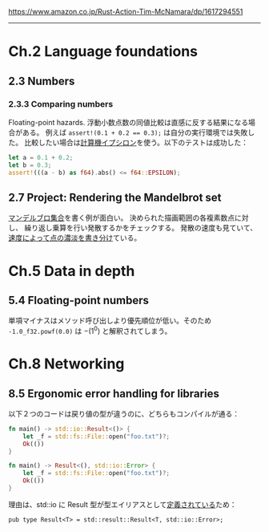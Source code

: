 https://www.amazon.co.jp/Rust-Action-Tim-McNamara/dp/1617294551

---

# Ch.2 Language foundations

## 2.3 Numbers

### 2.3.3 Comparing numbers

Floating-point hazards.
浮動小数点数の同値比較は直感に反する結果になる場合がある。
例えば `assert!(0.1 + 0.2 == 0.3);` は自分の実行環境では失敗した。
比較したい場合は[計算機イプシロン](https://ja.wikipedia.org/wiki/%E8%A8%88%E7%AE%97%E6%A9%9F%E3%82%A4%E3%83%97%E3%82%B7%E3%83%AD%E3%83%B3)を使う。以下のテストは成功した：

```rust
let a = 0.1 + 0.2;
let b = 0.3;
assert!(((a - b) as f64).abs() <= f64::EPSILON);
```

## 2.7 Project: Rendering the Mandelbrot set

[マンデルブロ集合](https://github.com/rust-in-action/code/blob/1st-edition/ch2/ch2-mandelbrot/src/main.rs)を書く例が面白い。
決められた描画範囲の各複素数点に対し、
繰り返し乗算を行い発散するかをチェックする。
発散の速度も見ていて、[速度によって点の濃淡を書き分け](https://github.com/rust-in-action/code/blob/1st-edition/ch2/ch2-mandelbrot/src/main.rs#L55-L63)ている。

# Ch.5 Data in depth

## 5.4 Floating-point numbers

単項マイナスはメソッド呼び出しより優先順位が低い。そのため `-1.0_f32.powf(0.0)` は $-(1^0)$ と解釈されてしまう。

# Ch.8 Networking

## 8.5 Ergonomic error handling for libraries

以下２つのコードは戻り値の型が違うのに、どちらもコンパイルが通る：

```rust
fn main() -> std::io::Result<()> {
    let _f = std::fs::File::open("foo.txt")?;
    Ok(())
}
```

```rust
fn main() -> Result<(), std::io::Error> {
    let _f = std::fs::File::open("foo.txt")?;
    Ok(())
}
```

理由は、std::io に Result 型が型エイリアスとして[定義されている](https://doc.rust-lang.org/std/io/type.Result.html)ため：

```
pub type Result<T> = std::result::Result<T, std::io::Error>;
```